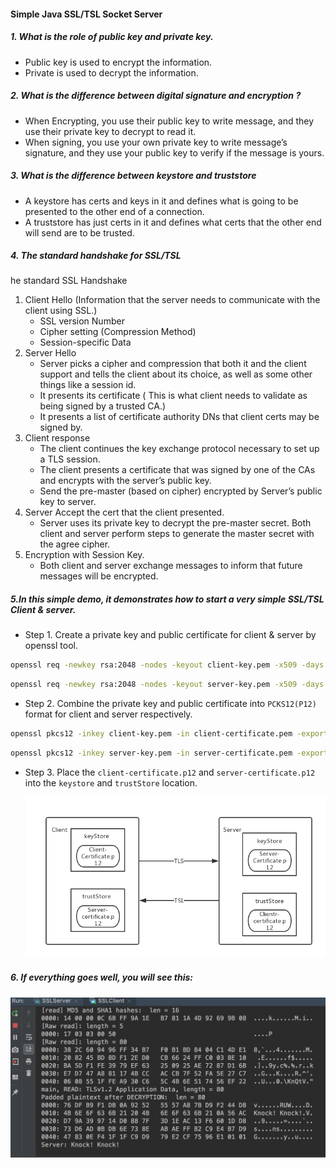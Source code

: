 #### Simple Java SSL/TSL Socket Server 

##### 1. What is the role of public key and private key.

* Public key is used to encrypt the information. 
* Private is used to decrypt the information. 

##### 2. What is the difference between digital signature and encryption ?

* When Encrypting, you use their public key to write message, and they use their private key to decrypt to read it. 
* When signing, you use your own private key to write message’s signature, and they use your public key to verify if the message is yours. 

##### 3. What is the difference between keystore and truststore

* A keystore has certs and keys in it and defines what is going to be presented to the other end of a connection.
* A truststore has just certs in it and defines what certs that the other end will send are to be trusted. 

##### 4. The standard handshake for SSL/TSL

he standard SSL Handshake

1. Client Hello (Information that the server needs to communicate with the client using SSL.)  
   * SSL version Number 
   * Cipher setting (Compression Method) 
   * Session-specific Data 
2. Server Hello  
   * Server picks a cipher and compression that both it and the client support and tells the client about its choice, as well as some other things like a session id. 
   * It presents its certificate ( This is what client needs to validate as being signed by a trusted CA.) 
   * It presents a list of certificate authority DNs that client certs may be signed by. 
3. Client response 
   * The client continues the key exchange protocol necessary to set up a TLS session. 
   * The client presents a certificate that was signed by one of the CAs and encrypts with the server’s public key.  
   * Send the pre-master (based on cipher) encrypted by Server’s public key to server. 
4. Server Accept the cert that the client presented. 
   * Server uses its private key to decrypt the pre-master secret. Both client and server perform steps to generate the master secret with the agree cipher. 
5. Encryption with Session Key.  
   * Both client and server exchange messages to inform that future messages will be encrypted. 

##### 5.In this simple demo, it demonstrates how to start a very simple SSL/TSL Client & server. 

* Step 1. Create a private key and public certificate for client & server by openssl tool.

```bash
openssl req -newkey rsa:2048 -nodes -keyout client-key.pem -x509 -days 365 -out client-certificate.pem
```

```bash
openssl req -newkey rsa:2048 -nodes -keyout server-key.pem -x509 -days 365 -out server-certificate.pem
```

* Step 2. Combine the private key and public certificate into `PCKS12(P12)` format for client and server respectively. 

```bash
openssl pkcs12 -inkey client-key.pem -in client-certificate.pem -export -out client-certificate.p12
```

```bash
openssl pkcs12 -inkey server-key.pem -in server-certificate.pem -export -out server-certificate.p12
```

* Step 3. Place the `client-certificate.p12` and `server-certificate.p12` into the `keystore` and `trustStore` location.

  ![client-server](img/client-server.jpg)

##### 6. If everything goes well, you will see this:

![result](img/result.jpg)